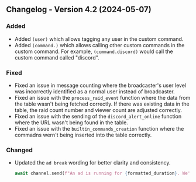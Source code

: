 ## Changelog - Version 4.2 (2024-05-07)

### Added
- Added `(user)` which allows tagging any user in the custom command.
- Added `(command.)` which allows calling other custom commands in the custom command. For example, `(command.discord)` would call the custom command called "discord".

### Fixed
- Fixed an issue in message counting where the broadcaster's user level was incorrectly identified as a normal user instead of broadcaster.
- Fixed an issue with the `process_raid_event` function where the data from the table wasn't being fetched correctly. If there was existing data in the table, the raid count number and viewer count are adjusted correctly.
- Fixed an issue with the sending of the `discord_alert_online` function where the URL wasn't being found in the table.
- Fixed an issue with the `builtin_commands_creation` function where the commadns wern't being inserted into the table correctly.

### Changed
- Updated the `ad break` wording for better clarity and consistency.
    ```py
    await channel.send(f"An ad is running for {formatted_duration}. We'll be right back after these ads.")
    ```
